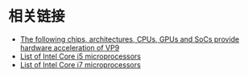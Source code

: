 # 相关链接

* [The following chips, architectures, CPUs, GPUs and SoCs provide hardware acceleration of VP9](https://en.wikipedia.org/wiki/VP9)
* [List of Intel Core i5 microprocessors](https://en.wikipedia.org/wiki/List_of_Intel_Core_i5_microprocessors)
* [List of Intel Core i7 microprocessors](https://en.wikipedia.org/wiki/List_of_Intel_Core_i7_microprocessors)